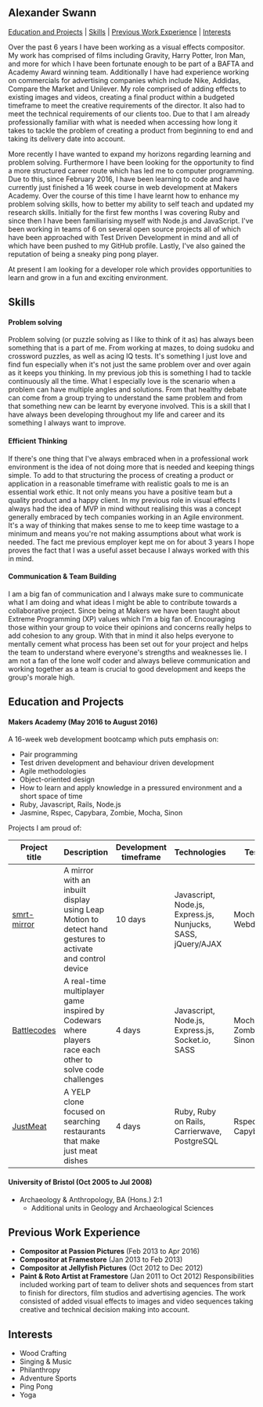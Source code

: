 ## Alexander Swann

 [Education and Projects](#education) | [Skills](#skills) | [Previous Work Experience](#experience) | [Interests](#interests)

Over the past 6 years I have been working as a visual effects compositor. My work has comprised of films including Gravity, Harry Potter, Iron Man, and more for which I have been fortunate enough to be part of a BAFTA and Academy Award winning team. Additionally I have had experience working on commercials for advertising companies which include Nike, Addidas, Compare the Market and Unilever. My role comprised of adding effects to existing images and videos, creating a final product within a budgeted timeframe to meet the creative requirements of the director. It also had to meet the technical requirements of our clients too. Due to that I am already professionally familiar with what is needed when accessing how long it takes to tackle the problem of creating a product from beginning to end and taking its delivery date into account.

More recently I have wanted to expand my horizons regarding learning and problem solving. Furthermore I have been looking for the opportunity to find a more structured career route which has led me to computer programming. Due to this, since February 2016, I have been learning to code and have currently just finished a 16 week course in web development at Makers Academy. Over the course of this time I have learnt how to enhance my problem solving skills, how to better my ability to self teach and updated my research skills. Initially for the first few months I was covering Ruby and since then I have been familiarising myself with Node.js and JavaScript. I've been working in teams of 6 on several open source projects all of which have been approached with Test Driven Development in mind and all of which have been pushed to my GitHub profile. Lastly, I've also gained the reputation of being a sneaky ping pong player.

At present I am looking for a developer role which provides opportunities to learn and grow in a fun and exciting environment.


## <a name="skills">Skills</a>


#### Problem solving

Problem solving (or puzzle solving as I like to think of it as) has always been something that is a part of me. From working at mazes, to doing sudoku and crossword puzzles, as well as acing IQ tests. It's something I just love and find fun especially when it's not just the same problem over and over again as it keeps you thinking. In my previous job this is something I had to tackle continuously all the time. What I especially love is the scenario when a problem can have multiple angles and solutions. From that healthy debate can come from a group trying to understand the same problem and from that something new can be learnt by everyone involved. This is a skill that I have always been developing throughout my life and career and its something I always want to improve.

#### Efficient Thinking

If there's one thing that I've always embraced when in a professional work environment is the idea of not doing more that is needed and keeping things simple. To add to that structuring the process of creating a product or application in a reasonable timeframe with realistic goals to me is an essential work ethic. It not only means you have a positive team but a quality product and a happy client. In my previous role in visual effects I always had the idea of MVP in mind without realising this was a concept generally embraced by tech companies working in an Agile environment. It's a way of thinking that makes sense to me to keep time wastage to a minimum and means you're not making assumptions about what work is needed. The fact me previous employer kept me on for about 3 years I hope proves the fact that I was a useful asset because I always worked with this in mind.

#### Communication & Team Building

I am a big fan of communication and I always make sure to communicate what I am doing and what ideas I might be able to contribute towards a collaborative project. Since being at Makers we have been taught about Extreme Programming (XP) values which I'm a big fan of. Encouraging those within your group to voice their opinions and concerns really helps to add cohesion to any group. With that in mind it also helps everyone to mentally cement what process has been set out for your project and helps the team to understand where everyone's strengths and weaknesses lie. I am not a fan of the lone wolf coder and always believe communication and working together as a team is crucial to good development and keeps the group's morale high.


## <a name="education">Education and Projects</a>

#### Makers Academy (May 2016 to August 2016)

A 16-week web development bootcamp which puts emphasis on:
- Pair programming
- Test driven development and behaviour driven development
- Agile methodologies
- Object-oriented design
- How to learn and apply knowledge in a pressured environment and a short space of time
- Ruby, Javascript, Rails, Node.js
- Jasmine, Rspec, Capybara, Zombie, Mocha, Sinon

Projects I am proud of:

Project title  | Description  									| Development timeframe | Technologies | Testing
------------- | ------------------------------	| ------------- |------------- |---------
[smrt-mirror](https://github.com/vannio/smrt-mirror)| A mirror with an inbuilt display using Leap Motion to detect hand gestures to activate and control device | 10 days | Javascript, Node.js, Express.js, Nunjucks, SASS, jQuery/AJAX | Mocha(Chai), WebdriverIO
[Battlecodes](https://github.com/gtormiston/battlecodes) | A real-time multiplayer game inspired by Codewars where players race each other to solve code challenges | 4 days | Javascript, Node.js, Express.js, Socket.io, SASS | Mocha(Chai), Zombie.js, Sinon
[JustMeat](https://github.com/Alex-Swann/JustMeat) | A YELP clone focused on searching restaurants that make just meat dishes | 4 days | Ruby, Ruby on Rails, Carrierwave, PostgreSQL | Rspec, Capybara


#### University of Bristol (Oct 2005 to Jul 2008)

- Archaeology & Anthropology, BA (Hons.) 2:1
  - Additional units in Geology and Archaeological Sciences

## <a name="experience">Previous Work Experience</a>

- **Compositor at Passion Pictures** (Feb 2013 to Apr 2016)
- **Compositor at Framestore** (Jan 2013 to Feb 2013)
- **Compositor at Jellyfish Pictures** (Oct 2012 to Dec 2012)
- **Paint & Roto Artist at Framestore** (Jan 2011 to Oct 2012)
Responsibilities included working part of team to deliver shots and sequences from start to finish for directors, film studios and advertising agencies. The work consisted of added visual effects to images and video sequences taking creative and technical decision making into account.

## <a name="interests">Interests</a>
- Wood Crafting
- Singing & Music
- Philanthropy
- Adventure Sports
- Ping Pong
- Yoga
